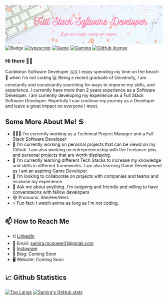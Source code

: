![Banner](assets/devBanner.png)
![Badge](https://komarev.com/ghpvc/?username=smcqueen-95&color=ff69b4) 
[![typescript](https://img.shields.io/badge/TypeScript-Fan-FF69B4.svg?logo=typescript&logoWidth=20)](https://github.com/smcqueen-95)
[![Game](https://img.shields.io/badge/Game%20Developer-Goal-ff69b4?style=flat&logo=unity)](https://github.com/smcqueen-95)
[![Gaming](https://img.shields.io/badge/Gaming-Fan-ff69b4)](https://github.com/smcqueen-95)
[![GitHub license](https://img.shields.io/github/license/smcqueen-95/smcqueen-95?color=ff69b4&label=License)](https://github.com/smcqueen-95/smcqueen-95)


### Hi there 👋🏽
Caribbean Software Developer 🇬🇩 I enjoy spending my time on the beach 🌊 when i'm not coding 💻
Being a recent graduate of University, I am constantly and consistantly searching for ways to imporve my skills, and experience. I currently have more than 2 years experience as a Software Developer. I am currently developing my experience as a Full Stack Software Developer. Hopefully I can continue my journey as a Developer and leave a great impact on everyone I meet. 

## Some More About Me! ♋️
- 👩🏽‍💻 I'm currently working as a Technical Project Manager and a Full Stack Software Developer
- 🔭 I’m currently working on perosnal projects that can be viewd on my Github. I am also working on entrepreneurship with the freelance jobs and personal projects that are worth displaying. 
- 🌱 I’m currently learning different Tech Stacks to increase my knowledge and skills in different frameworks. I am also learning Game Development as I am an aspiring Game Developer
- 👯 I’m looking to collaborate on projects with companies and teams and increase my experience 
- 💬 Ask me about anything. I'm outgoing and friendly and willing to have converstaions with fellow developers
- 😄 Pronouns: She/Her/Hers
- ⚡ Fun fact: I watch anime as long as I'm not coding.

## 📫 How to Reach Me
- ⛓️ [LinkedIn](https://www.linkedin.com/in/samira-mc-queen-1882431a7/)
- 📨 Email: samira.mcqueen11@gmail.com
- 🤖 [Instagram](https://www.instagram.com/euphoricrasta/)
- 📄 Blog: Coming Soon
- 🖥 Website: Coming Soon

## 📈 Github Statistics

[![Top Langs](https://github-readme-stats.vercel.app/api/top-langs/?username=smcqueen-95&layout=compact&color=ff69b4)](https://github.com/smcqueen-95/github-readme-stats)       [![Samira's GitHub stats](https://github-readme-stats.vercel.app/api?username=smcqueen-95&show_icons=true&theme=omni)](https://github.com/smcqueen-95/github-readme-stats)

